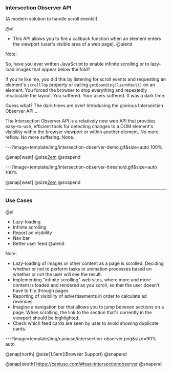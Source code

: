 ### Intersection Observer API

(A modern solution to handle scroll events!)

@ul
- This API allows you to fire a callback function when an element enters the viewport (user's visible area of a web page).
@ulend

Note:

So, have you ever written JavaScript to enable infinite scrolling or to lazy-load images that appear below the fold?

If you're like me, you did this by listening for scroll events and requesting an element's `scrollTop` property or calling `getBoundingClientRect()` on an element. You forced the browser to stop everything and repeatedly recalculate the layout. You suffered. Your users suffered. It was a dark time.

Guess what? The dark times are over! Introducing the glorious Intersection Observer API...

The Intersection Observer API is a relatively new web API that provides easy-to-use, efficient tools for detecting changes to a DOM element's visibility within the browser viewport or within another element. No more reflow. No more suffering. None.

---?image=template/img/intersection-observer-demo.gif&size=auto 100%

@snap[west]
@size[2em](Demo)
@snapend

---?image=template/img/intersection-observer-threshold.gif&size=auto 100%

@snap[west]
@size[2em](Another<br>Demo)
@snapend

---

### Use Cases

@ul
- Lazy-loading
- Infinite scrolling
- Report ad visibility
- Nav bar
- Better user feed
@ulend

Note:

- Lazy-loading of images or other content as a page is scrolled. Deciding whether or not to perform tasks or animation processes based on whether or not the user will see the result.
- Implementing "infinite scrolling" web sites, where more and more content is loaded and rendered as you scroll, so that the user doesn't have to flip through pages.
- Reporting of visibility of advertisements in order to calculate ad revenues.
- Imagine a navigation bar that allows you to jump between sections on a page. When scrolling, the link to the section that's currently in the viewport should be highlighted.
- Check which feed cards are seen by user to avoid showing duplicate cards.

---?image=template/img/caniuse/intersection-observer.png&size=90% auto

@snap[north]
@size[1.5em](Browser Support)
@snapend

@snap[south]
https://caniuse.com/#feat=intersectionobserver
@snapend
